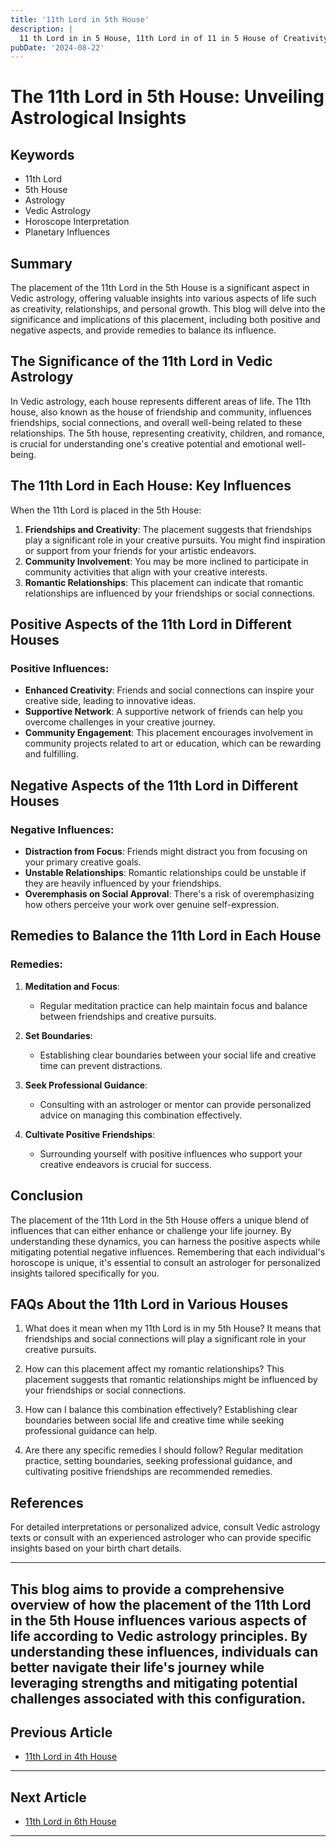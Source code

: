 ```yaml
---
title: '11th Lord in 5th House'
description: |
  11 th Lord in in 5 House, 11th Lord in of 11 in 5 House of Creativity in Vedic astrology
pubDate: '2024-08-22'
---
```


# The 11th Lord in 5th House: Unveiling Astrological Insights

## Keywords
- 11th Lord
- 5th House
- Astrology
- Vedic Astrology
- Horoscope Interpretation
- Planetary Influences

## Summary
The placement of the 11th Lord in the 5th House is a significant aspect in Vedic astrology, offering valuable insights into various aspects of life such as creativity, relationships, and personal growth. This blog will delve into the significance and implications of this placement, including both positive and negative aspects, and provide remedies to balance its influence.

## The Significance of the 11th Lord in Vedic Astrology
In Vedic astrology, each house represents different areas of life. The 11th house, also known as the house of friendship and community, influences friendships, social connections, and overall well-being related to these relationships. The 5th house, representing creativity, children, and romance, is crucial for understanding one's creative potential and emotional well-being.

## The 11th Lord in Each House: Key Influences
When the 11th Lord is placed in the 5th House:
1. **Friendships and Creativity**: The placement suggests that friendships play a significant role in your creative pursuits. You might find inspiration or support from your friends for your artistic endeavors.
2. **Community Involvement**: You may be more inclined to participate in community activities that align with your creative interests.
3. **Romantic Relationships**: This placement can indicate that romantic relationships are influenced by your friendships or social connections.

## Positive Aspects of the 11th Lord in Different Houses
### Positive Influences:
- **Enhanced Creativity**: Friends and social connections can inspire your creative side, leading to innovative ideas.
- **Supportive Network**: A supportive network of friends can help you overcome challenges in your creative journey.
- **Community Engagement**: This placement encourages involvement in community projects related to art or education, which can be rewarding and fulfilling.

## Negative Aspects of the 11th Lord in Different Houses
### Negative Influences:
- **Distraction from Focus**: Friends might distract you from focusing on your primary creative goals.
- **Unstable Relationships**: Romantic relationships could be unstable if they are heavily influenced by your friendships.
- **Overemphasis on Social Approval**: There's a risk of overemphasizing how others perceive your work over genuine self-expression.

## Remedies to Balance the 11th Lord in Each House
### Remedies:
1. **Meditation and Focus**:
   - Regular meditation practice can help maintain focus and balance between friendships and creative pursuits.

2. **Set Boundaries**:
   - Establishing clear boundaries between your social life and creative time can prevent distractions.

3. **Seek Professional Guidance**:
   - Consulting with an astrologer or mentor can provide personalized advice on managing this combination effectively.

4. **Cultivate Positive Friendships**:
   - Surrounding yourself with positive influences who support your creative endeavors is crucial for success.

## Conclusion
The placement of the 11th Lord in the 5th House offers a unique blend of influences that can either enhance or challenge your life journey. By understanding these dynamics, you can harness the positive aspects while mitigating potential negative influences. Remembering that each individual's horoscope is unique, it's essential to consult an astrologer for personalized insights tailored specifically for you.

## FAQs About the 11th Lord in Various Houses
1. What does it mean when my 11th Lord is in my 5th House?
   It means that friendships and social connections will play a significant role in your creative pursuits.

2. How can this placement affect my romantic relationships?
   This placement suggests that romantic relationships might be influenced by your friendships or social connections.

3. How can I balance this combination effectively?
   Establishing clear boundaries between social life and creative time while seeking professional guidance can help.

4. Are there any specific remedies I should follow?
   Regular meditation practice, setting boundaries, seeking professional guidance, and cultivating positive friendships are recommended remedies.

## References
For detailed interpretations or personalized advice, consult Vedic astrology texts or consult with an experienced astrologer who can provide specific insights based on your birth chart details.

---

This blog aims to provide a comprehensive overview of how the placement of the 11th Lord in the 5th House influences various aspects of life according to Vedic astrology principles. By understanding these influences, individuals can better navigate their life's journey while leveraging strengths and mitigating potential challenges associated with this configuration.
---

## Previous Article
- [11th Lord in 4th House](/blogs-md/1011_11th_Lord_in_all_Houses/101104_11th_Lord_in_4th_House.md)

---

## Next Article
- [11th Lord in 6th House](/blogs-md/1011_11th_Lord_in_all_Houses/101106_11th_Lord_in_6th_House.md)

---
